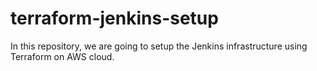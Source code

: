 # terraform-jenkins-setup
In this repository, we are going to setup the Jenkins infrastructure using Terraform on AWS cloud.
